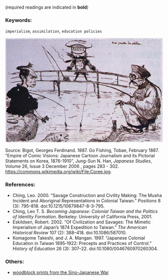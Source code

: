 (required readings are indicated in **bold**)


### Keywords:
`imperialism`, `assimilation`, `education policies`

![a cartoon about the Sino-Japanese War](/imgCoree.jpg)

Source: Bigot, Georges Ferdinand. 1887. Go Fishing, Tobae, February 1887. “Empire of Comic Visions: Japanese Cartoon Journalism and its Pictorial Statements on Korea, 1876-1910”, Jung-Sun N. Han, *Japanese Studies*, Volume 26, Issue 3 December 2006 , pages 283 - 302. https://commons.wikimedia.org/wiki/File:Coree.jpg.


### References:
* Ching, Leo. 2000. “Savage Construction and Civility Making: The Musha Incident and Aboriginal Representations in Colonial Taiwan.” *Positions* 8 (3): 795–818. doi:10.1215/10679847-8-3-795.
* Ching, Leo T. S. *Becoming Japanese: Colonial Taiwan and the Politics of Identity Formation*. Berkeley: University of California Press, 2001.
* Eskildsen, Robert. 2002. “Of Civilization and Savages: The Mimetic Imperialism of Japan’s 1874 Expedition to Taiwan.” *The American Historical Review* 107 (2): 388–418. doi:10.1086/587010.
* Komagome Takeshi, and J. A. Mangan. 1997. “Japanese Colonial Education in Taiwan 1895‐1922: Precepts and Practices of Control.” *History of Education* 26 (3): 307–22. doi:10.1080/0046760970260304.


### Others:
* [woodblock prints from the Sino-Japanese War](https://ocw.mit.edu/ans7870/21f/21f.027/throwing_off_asia_02/index.html)
